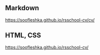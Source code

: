 ## Markdown

https://soofleshka.github.io/rsschool-cv/cv/

## HTML, CSS

https://soofleshka.github.io/rsschool-cv/
